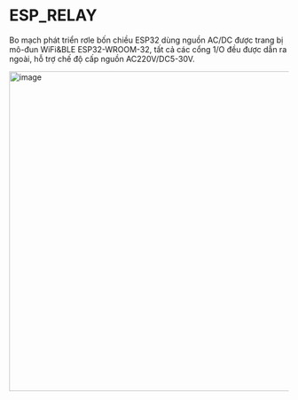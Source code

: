# ESP_RELAY

Bo mạch phát triển rơle bốn chiều ESP32 dùng nguồn AC/DC được trang bị mô-đun WiFi&BLE ESP32-WROOM-32, tất cả các cổng 1/O đều được dẫn ra ngoài, hỗ trợ chế độ cấp nguồn AC220V/DC5-30V.

<img width="1038" height="577" alt="image" src="https://github.com/user-attachments/assets/4253e275-6f19-4dec-bd40-354ca829eff2" />


